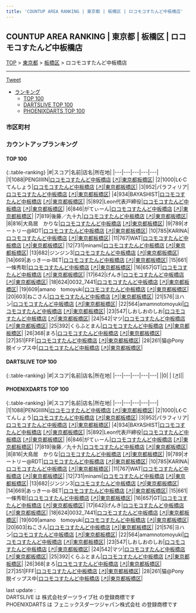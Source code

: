 ```yaml
---
title: 'COUNTUP AREA RANKING | 東京都 | 板橋区 | ロコモコすたんど中板橋店'
---
```

## COUNTUP AREA RANKING | 東京都 | 板橋区 | ロコモコすたんど中板橋店

[TOP](/darts/rank/) > [東京都](/darts/rank/東京都/) > [板橋区](/darts/rank/東京都/板橋区/) > ロコモコすたんど中板橋店

___

<a href="https://twitter.com/share?ref_src=twsrc%5Etfw" data-text="COUNTUP AREA RANKING | 東京都板橋区ロコモコすたんど中板橋店" class="twitter-share-button" data-hashtags="DARTSLIVE,PHOENIXDARTS,darts,ダーツ" data-show-count="false">Tweet</a>

* [ランキング](#カウントアップランキング)
    * [TOP 100](#top-100)
    * [DARTSLIVE TOP 100](#dartslive-top-100)
    * [PHOENIXDARTS TOP 100](#phoenixdarts-top-100)

### 市区町村

<ul>

</ul>

### カウントアップランキング

#### TOP 100



{:.table-ranking}
|#|スコア|名前|店名|所在地|
|---|---|---|---|---|
|1|1088|<span class="rank-name-pd">PENGIIIIN</span>|<a href="/darts/rank/shops/6280.html">ロコモコすたんど中板橋店</a> <a href="https://vs.phoenixdarts.com/jp/shop/shopDetailInfo/s_6280?s_seq=6280">[↗]</a>|<a href="/darts/rank/東京都/板橋区">東京都板橋区</a>|
|2|1000|<span class="rank-name-pd">L☪Cてんしょう</span>|<a href="/darts/rank/shops/6280.html">ロコモコすたんど中板橋店</a> <a href="https://vs.phoenixdarts.com/jp/shop/shopDetailInfo/s_6280?s_seq=6280">[↗]</a>|<a href="/darts/rank/東京都/板橋区">東京都板橋区</a>|
|3|952|<span class="rank-name-pd">パラフィリア</span>|<a href="/darts/rank/shops/6280.html">ロコモコすたんど中板橋店</a> <a href="https://vs.phoenixdarts.com/jp/shop/shopDetailInfo/s_6280?s_seq=6280">[↗]</a>|<a href="/darts/rank/東京都/板橋区">東京都板橋区</a>|
|4|934|<span class="rank-name-pd">BAYASHIST</span>|<a href="/darts/rank/shops/6280.html">ロコモコすたんど中板橋店</a> <a href="https://vs.phoenixdarts.com/jp/shop/shopDetailInfo/s_6280?s_seq=6280">[↗]</a>|<a href="/darts/rank/東京都/板橋区">東京都板橋区</a>|
|5|892|<span class="rank-name-pd">Leon代表戸締役</span>|<a href="/darts/rank/shops/6280.html">ロコモコすたんど中板橋店</a> <a href="https://vs.phoenixdarts.com/jp/shop/shopDetailInfo/s_6280?s_seq=6280">[↗]</a>|<a href="/darts/rank/東京都/板橋区">東京都板橋区</a>|
|6|846|<span class="rank-name-pd">がてぃーん</span>|<a href="/darts/rank/shops/6280.html">ロコモコすたんど中板橋店</a> <a href="https://vs.phoenixdarts.com/jp/shop/shopDetailInfo/s_6280?s_seq=6280">[↗]</a>|<a href="/darts/rank/東京都/板橋区">東京都板橋区</a>|
|7|819|<span class="rank-name-pd">後藤／九十九</span>|<a href="/darts/rank/shops/6280.html">ロコモコすたんど中板橋店</a> <a href="https://vs.phoenixdarts.com/jp/shop/shopDetailInfo/s_6280?s_seq=6280">[↗]</a>|<a href="/darts/rank/東京都/板橋区">東京都板橋区</a>|
|8|816|<span class="rank-name-pd">大鳥居　かりな</span>|<a href="/darts/rank/shops/6280.html">ロコモコすたんど中板橋店</a> <a href="https://vs.phoenixdarts.com/jp/shop/shopDetailInfo/s_6280?s_seq=6280">[↗]</a>|<a href="/darts/rank/東京都/板橋区">東京都板橋区</a>|
|9|789|<span class="rank-name-pd">オートリー@RDT</span>|<a href="/darts/rank/shops/6280.html">ロコモコすたんど中板橋店</a> <a href="https://vs.phoenixdarts.com/jp/shop/shopDetailInfo/s_6280?s_seq=6280">[↗]</a>|<a href="/darts/rank/東京都/板橋区">東京都板橋区</a>|
|10|785|<span class="rank-name-pd">KARINA</span>|<a href="/darts/rank/shops/6280.html">ロコモコすたんど中板橋店</a> <a href="https://vs.phoenixdarts.com/jp/shop/shopDetailInfo/s_6280?s_seq=6280">[↗]</a>|<a href="/darts/rank/東京都/板橋区">東京都板橋区</a>|
|11|767|<span class="rank-name-pd">WAT</span>|<a href="/darts/rank/shops/6280.html">ロコモコすたんど中板橋店</a> <a href="https://vs.phoenixdarts.com/jp/shop/shopDetailInfo/s_6280?s_seq=6280">[↗]</a>|<a href="/darts/rank/東京都/板橋区">東京都板橋区</a>|
|12|731|<span class="rank-name-pd">minami</span>|<a href="/darts/rank/shops/6280.html">ロコモコすたんど中板橋店</a> <a href="https://vs.phoenixdarts.com/jp/shop/shopDetailInfo/s_6280?s_seq=6280">[↗]</a>|<a href="/darts/rank/東京都/板橋区">東京都板橋区</a>|
|13|682|<span class="rank-name-pd">ジンジン3</span>|<a href="/darts/rank/shops/6280.html">ロコモコすたんど中板橋店</a> <a href="https://vs.phoenixdarts.com/jp/shop/shopDetailInfo/s_6280?s_seq=6280">[↗]</a>|<a href="/darts/rank/東京都/板橋区">東京都板橋区</a>|
|14|669|<span class="rank-name-pd">あっきーα-BET</span>|<a href="/darts/rank/shops/6280.html">ロコモコすたんど中板橋店</a> <a href="https://vs.phoenixdarts.com/jp/shop/shopDetailInfo/s_6280?s_seq=6280">[↗]</a>|<a href="/darts/rank/東京都/板橋区">東京都板橋区</a>|
|15|661|<span class="rank-name-pd">一條秀聡</span>|<a href="/darts/rank/shops/6280.html">ロコモコすたんど中板橋店</a> <a href="https://vs.phoenixdarts.com/jp/shop/shopDetailInfo/s_6280?s_seq=6280">[↗]</a>|<a href="/darts/rank/東京都/板橋区">東京都板橋区</a>|
|16|657|<span class="rank-name-pd">GT</span>|<a href="/darts/rank/shops/6280.html">ロコモコすたんど中板橋店</a> <a href="https://vs.phoenixdarts.com/jp/shop/shopDetailInfo/s_6280?s_seq=6280">[↗]</a>|<a href="/darts/rank/東京都/板橋区">東京都板橋区</a>|
|17|642|<span class="rank-name-pd">げんき</span>|<a href="/darts/rank/shops/6280.html">ロコモコすたんど中板橋店</a> <a href="https://vs.phoenixdarts.com/jp/shop/shopDetailInfo/s_6280?s_seq=6280">[↗]</a>|<a href="/darts/rank/東京都/板橋区">東京都板橋区</a>|
|18|624|<span class="rank-name-pd">0032_7441</span>|<a href="/darts/rank/shops/6280.html">ロコモコすたんど中板橋店</a> <a href="https://vs.phoenixdarts.com/jp/shop/shopDetailInfo/s_6280?s_seq=6280">[↗]</a>|<a href="/darts/rank/東京都/板橋区">東京都板橋区</a>|
|19|609|<span class="rank-name-pd">amano　tomoyuki</span>|<a href="/darts/rank/shops/6280.html">ロコモコすたんど中板橋店</a> <a href="https://vs.phoenixdarts.com/jp/shop/shopDetailInfo/s_6280?s_seq=6280">[↗]</a>|<a href="/darts/rank/東京都/板橋区">東京都板橋区</a>|
|20|603|<span class="rank-name-pd">ねこさん</span>|<a href="/darts/rank/shops/6280.html">ロコモコすたんど中板橋店</a> <a href="https://vs.phoenixdarts.com/jp/shop/shopDetailInfo/s_6280?s_seq=6280">[↗]</a>|<a href="/darts/rank/東京都/板橋区">東京都板橋区</a>|
|21|576|<span class="rank-name-pd">ヨハン</span>|<a href="/darts/rank/shops/6280.html">ロコモコすたんど中板橋店</a> <a href="https://vs.phoenixdarts.com/jp/shop/shopDetailInfo/s_6280?s_seq=6280">[↗]</a>|<a href="/darts/rank/東京都/板橋区">東京都板橋区</a>|
|22|564|<span class="rank-name-pd">amamnotomoyuki</span>|<a href="/darts/rank/shops/6280.html">ロコモコすたんど中板橋店</a> <a href="https://vs.phoenixdarts.com/jp/shop/shopDetailInfo/s_6280?s_seq=6280">[↗]</a>|<a href="/darts/rank/東京都/板橋区">東京都板橋区</a>|
|23|547|<span class="rank-name-pd">しおしおのしお</span>|<a href="/darts/rank/shops/6280.html">ロコモコすたんど中板橋店</a> <a href="https://vs.phoenixdarts.com/jp/shop/shopDetailInfo/s_6280?s_seq=6280">[↗]</a>|<a href="/darts/rank/東京都/板橋区">東京都板橋区</a>|
|24|542|<span class="rank-name-pd">マツ</span>|<a href="/darts/rank/shops/6280.html">ロコモコすたんど中板橋店</a> <a href="https://vs.phoenixdarts.com/jp/shop/shopDetailInfo/s_6280?s_seq=6280">[↗]</a>|<a href="/darts/rank/東京都/板橋区">東京都板橋区</a>|
|25|392|<span class="rank-name-pd">くらふとまん</span>|<a href="/darts/rank/shops/6280.html">ロコモコすたんど中板橋店</a> <a href="https://vs.phoenixdarts.com/jp/shop/shopDetailInfo/s_6280?s_seq=6280">[↗]</a>|<a href="/darts/rank/東京都/板橋区">東京都板橋区</a>|
|26|368|<span class="rank-name-pd">まろ</span>|<a href="/darts/rank/shops/6280.html">ロコモコすたんど中板橋店</a> <a href="https://vs.phoenixdarts.com/jp/shop/shopDetailInfo/s_6280?s_seq=6280">[↗]</a>|<a href="/darts/rank/東京都/板橋区">東京都板橋区</a>|
|27|351|<span class="rank-name-pd">FFF</span>|<a href="/darts/rank/shops/6280.html">ロコモコすたんど中板橋店</a> <a href="https://vs.phoenixdarts.com/jp/shop/shopDetailInfo/s_6280?s_seq=6280">[↗]</a>|<a href="/darts/rank/東京都/板橋区">東京都板橋区</a>|
|28|261|<span class="rank-name-pd">猫@Pony 脱イップス中</span>|<a href="/darts/rank/shops/6280.html">ロコモコすたんど中板橋店</a> <a href="https://vs.phoenixdarts.com/jp/shop/shopDetailInfo/s_6280?s_seq=6280">[↗]</a>|<a href="/darts/rank/東京都/板橋区">東京都板橋区</a>|


#### DARTSLIVE TOP 100



{:.table-ranking}
|#|スコア|名前|店名|所在地|
|---|---|---|---|---|
||0|<span class="rank-name-dl"> </span>|<a href="/darts/rank/shops/.html"></a> <a href="">[↗]</a>|<a href="/darts/rank//"></a>|


#### PHOENIXDARTS TOP 100



{:.table-ranking}
|#|スコア|名前|店名|所在地|
|---|---|---|---|---|
|1|1088|<span class="rank-name-pd">PENGIIIIN</span>|<a href="/darts/rank/shops/6280.html">ロコモコすたんど中板橋店</a> <a href="https://vs.phoenixdarts.com/jp/shop/shopDetailInfo/s_6280?s_seq=6280">[↗]</a>|<a href="/darts/rank/東京都/板橋区">東京都板橋区</a>|
|2|1000|<span class="rank-name-pd">L☪Cてんしょう</span>|<a href="/darts/rank/shops/6280.html">ロコモコすたんど中板橋店</a> <a href="https://vs.phoenixdarts.com/jp/shop/shopDetailInfo/s_6280?s_seq=6280">[↗]</a>|<a href="/darts/rank/東京都/板橋区">東京都板橋区</a>|
|3|952|<span class="rank-name-pd">パラフィリア</span>|<a href="/darts/rank/shops/6280.html">ロコモコすたんど中板橋店</a> <a href="https://vs.phoenixdarts.com/jp/shop/shopDetailInfo/s_6280?s_seq=6280">[↗]</a>|<a href="/darts/rank/東京都/板橋区">東京都板橋区</a>|
|4|934|<span class="rank-name-pd">BAYASHIST</span>|<a href="/darts/rank/shops/6280.html">ロコモコすたんど中板橋店</a> <a href="https://vs.phoenixdarts.com/jp/shop/shopDetailInfo/s_6280?s_seq=6280">[↗]</a>|<a href="/darts/rank/東京都/板橋区">東京都板橋区</a>|
|5|892|<span class="rank-name-pd">Leon代表戸締役</span>|<a href="/darts/rank/shops/6280.html">ロコモコすたんど中板橋店</a> <a href="https://vs.phoenixdarts.com/jp/shop/shopDetailInfo/s_6280?s_seq=6280">[↗]</a>|<a href="/darts/rank/東京都/板橋区">東京都板橋区</a>|
|6|846|<span class="rank-name-pd">がてぃーん</span>|<a href="/darts/rank/shops/6280.html">ロコモコすたんど中板橋店</a> <a href="https://vs.phoenixdarts.com/jp/shop/shopDetailInfo/s_6280?s_seq=6280">[↗]</a>|<a href="/darts/rank/東京都/板橋区">東京都板橋区</a>|
|7|819|<span class="rank-name-pd">後藤／九十九</span>|<a href="/darts/rank/shops/6280.html">ロコモコすたんど中板橋店</a> <a href="https://vs.phoenixdarts.com/jp/shop/shopDetailInfo/s_6280?s_seq=6280">[↗]</a>|<a href="/darts/rank/東京都/板橋区">東京都板橋区</a>|
|8|816|<span class="rank-name-pd">大鳥居　かりな</span>|<a href="/darts/rank/shops/6280.html">ロコモコすたんど中板橋店</a> <a href="https://vs.phoenixdarts.com/jp/shop/shopDetailInfo/s_6280?s_seq=6280">[↗]</a>|<a href="/darts/rank/東京都/板橋区">東京都板橋区</a>|
|9|789|<span class="rank-name-pd">オートリー@RDT</span>|<a href="/darts/rank/shops/6280.html">ロコモコすたんど中板橋店</a> <a href="https://vs.phoenixdarts.com/jp/shop/shopDetailInfo/s_6280?s_seq=6280">[↗]</a>|<a href="/darts/rank/東京都/板橋区">東京都板橋区</a>|
|10|785|<span class="rank-name-pd">KARINA</span>|<a href="/darts/rank/shops/6280.html">ロコモコすたんど中板橋店</a> <a href="https://vs.phoenixdarts.com/jp/shop/shopDetailInfo/s_6280?s_seq=6280">[↗]</a>|<a href="/darts/rank/東京都/板橋区">東京都板橋区</a>|
|11|767|<span class="rank-name-pd">WAT</span>|<a href="/darts/rank/shops/6280.html">ロコモコすたんど中板橋店</a> <a href="https://vs.phoenixdarts.com/jp/shop/shopDetailInfo/s_6280?s_seq=6280">[↗]</a>|<a href="/darts/rank/東京都/板橋区">東京都板橋区</a>|
|12|731|<span class="rank-name-pd">minami</span>|<a href="/darts/rank/shops/6280.html">ロコモコすたんど中板橋店</a> <a href="https://vs.phoenixdarts.com/jp/shop/shopDetailInfo/s_6280?s_seq=6280">[↗]</a>|<a href="/darts/rank/東京都/板橋区">東京都板橋区</a>|
|13|682|<span class="rank-name-pd">ジンジン3</span>|<a href="/darts/rank/shops/6280.html">ロコモコすたんど中板橋店</a> <a href="https://vs.phoenixdarts.com/jp/shop/shopDetailInfo/s_6280?s_seq=6280">[↗]</a>|<a href="/darts/rank/東京都/板橋区">東京都板橋区</a>|
|14|669|<span class="rank-name-pd">あっきーα-BET</span>|<a href="/darts/rank/shops/6280.html">ロコモコすたんど中板橋店</a> <a href="https://vs.phoenixdarts.com/jp/shop/shopDetailInfo/s_6280?s_seq=6280">[↗]</a>|<a href="/darts/rank/東京都/板橋区">東京都板橋区</a>|
|15|661|<span class="rank-name-pd">一條秀聡</span>|<a href="/darts/rank/shops/6280.html">ロコモコすたんど中板橋店</a> <a href="https://vs.phoenixdarts.com/jp/shop/shopDetailInfo/s_6280?s_seq=6280">[↗]</a>|<a href="/darts/rank/東京都/板橋区">東京都板橋区</a>|
|16|657|<span class="rank-name-pd">GT</span>|<a href="/darts/rank/shops/6280.html">ロコモコすたんど中板橋店</a> <a href="https://vs.phoenixdarts.com/jp/shop/shopDetailInfo/s_6280?s_seq=6280">[↗]</a>|<a href="/darts/rank/東京都/板橋区">東京都板橋区</a>|
|17|642|<span class="rank-name-pd">げんき</span>|<a href="/darts/rank/shops/6280.html">ロコモコすたんど中板橋店</a> <a href="https://vs.phoenixdarts.com/jp/shop/shopDetailInfo/s_6280?s_seq=6280">[↗]</a>|<a href="/darts/rank/東京都/板橋区">東京都板橋区</a>|
|18|624|<span class="rank-name-pd">0032_7441</span>|<a href="/darts/rank/shops/6280.html">ロコモコすたんど中板橋店</a> <a href="https://vs.phoenixdarts.com/jp/shop/shopDetailInfo/s_6280?s_seq=6280">[↗]</a>|<a href="/darts/rank/東京都/板橋区">東京都板橋区</a>|
|19|609|<span class="rank-name-pd">amano　tomoyuki</span>|<a href="/darts/rank/shops/6280.html">ロコモコすたんど中板橋店</a> <a href="https://vs.phoenixdarts.com/jp/shop/shopDetailInfo/s_6280?s_seq=6280">[↗]</a>|<a href="/darts/rank/東京都/板橋区">東京都板橋区</a>|
|20|603|<span class="rank-name-pd">ねこさん</span>|<a href="/darts/rank/shops/6280.html">ロコモコすたんど中板橋店</a> <a href="https://vs.phoenixdarts.com/jp/shop/shopDetailInfo/s_6280?s_seq=6280">[↗]</a>|<a href="/darts/rank/東京都/板橋区">東京都板橋区</a>|
|21|576|<span class="rank-name-pd">ヨハン</span>|<a href="/darts/rank/shops/6280.html">ロコモコすたんど中板橋店</a> <a href="https://vs.phoenixdarts.com/jp/shop/shopDetailInfo/s_6280?s_seq=6280">[↗]</a>|<a href="/darts/rank/東京都/板橋区">東京都板橋区</a>|
|22|564|<span class="rank-name-pd">amamnotomoyuki</span>|<a href="/darts/rank/shops/6280.html">ロコモコすたんど中板橋店</a> <a href="https://vs.phoenixdarts.com/jp/shop/shopDetailInfo/s_6280?s_seq=6280">[↗]</a>|<a href="/darts/rank/東京都/板橋区">東京都板橋区</a>|
|23|547|<span class="rank-name-pd">しおしおのしお</span>|<a href="/darts/rank/shops/6280.html">ロコモコすたんど中板橋店</a> <a href="https://vs.phoenixdarts.com/jp/shop/shopDetailInfo/s_6280?s_seq=6280">[↗]</a>|<a href="/darts/rank/東京都/板橋区">東京都板橋区</a>|
|24|542|<span class="rank-name-pd">マツ</span>|<a href="/darts/rank/shops/6280.html">ロコモコすたんど中板橋店</a> <a href="https://vs.phoenixdarts.com/jp/shop/shopDetailInfo/s_6280?s_seq=6280">[↗]</a>|<a href="/darts/rank/東京都/板橋区">東京都板橋区</a>|
|25|392|<span class="rank-name-pd">くらふとまん</span>|<a href="/darts/rank/shops/6280.html">ロコモコすたんど中板橋店</a> <a href="https://vs.phoenixdarts.com/jp/shop/shopDetailInfo/s_6280?s_seq=6280">[↗]</a>|<a href="/darts/rank/東京都/板橋区">東京都板橋区</a>|
|26|368|<span class="rank-name-pd">まろ</span>|<a href="/darts/rank/shops/6280.html">ロコモコすたんど中板橋店</a> <a href="https://vs.phoenixdarts.com/jp/shop/shopDetailInfo/s_6280?s_seq=6280">[↗]</a>|<a href="/darts/rank/東京都/板橋区">東京都板橋区</a>|
|27|351|<span class="rank-name-pd">FFF</span>|<a href="/darts/rank/shops/6280.html">ロコモコすたんど中板橋店</a> <a href="https://vs.phoenixdarts.com/jp/shop/shopDetailInfo/s_6280?s_seq=6280">[↗]</a>|<a href="/darts/rank/東京都/板橋区">東京都板橋区</a>|
|28|261|<span class="rank-name-pd">猫@Pony 脱イップス中</span>|<a href="/darts/rank/shops/6280.html">ロコモコすたんど中板橋店</a> <a href="https://vs.phoenixdarts.com/jp/shop/shopDetailInfo/s_6280?s_seq=6280">[↗]</a>|<a href="/darts/rank/東京都/板橋区">東京都板橋区</a>|


<div class="footer border-top border-gray-light mt-5 pt-3 text-right text-gray">
    last update : <span style="font-weight: italic" id="foot_last_modified"></span><br />
    DARTSLIVE は 株式会社ダーツライブ社 の登録商標です<br />
    PHOENIXDARTS は フェニックスダーツジャパン株式会社 の登録商標です<br />
</div>

<script src="https://cdnjs.cloudflare.com/ajax/libs/jquery.tablesorter/2.31.3/js/jquery.tablesorter.min.js" integrity="sha512-qzgd5cYSZcosqpzpn7zF2ZId8f/8CHmFKZ8j7mU4OUXTNRd5g+ZHBPsgKEwoqxCtdQvExE5LprwwPAgoicguNg==" crossorigin="anonymous" referrerpolicy="no-referrer"></script>
<link rel="stylesheet" href="https://cdnjs.cloudflare.com/ajax/libs/jquery.tablesorter/2.31.3/css/theme.default.min.css" integrity="sha512-wghhOJkjQX0Lh3NSWvNKeZ0ZpNn+SPVXX1Qyc9OCaogADktxrBiBdKGDoqVUOyhStvMBmJQ8ZdMHiR3wuEq8+w==" crossorigin="anonymous" referrerpolicy="no-referrer" />
<script>
$(function() {
    $(".table-ranking").tablesorter({sortList:[[0, 0]]});
    $("#foot_last_modified").text(formatDate(new Date(document.lastModified), 'yyyy-MM-dd HH:mm:ss'));
});
</script>

<script async src="https://platform.twitter.com/widgets.js" charset="utf-8"></script>